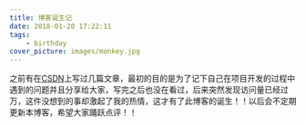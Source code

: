 ```yaml
---
title: 博客诞生记
date: 2018-01-20 17:22:11
tags:
    - birthday
cover_picture: images/monkey.jpg
---
```

之前有在[CSDN](http://blog.csdn.net/m0_37842988/article)上写过几篇文章，最初的目的是为了记下自己在项目开发的过程中遇到的问题并且分享给大家，写完之后也没在看过，后来突然发现访问量已经过万，这件没想到的事却激起了我的热情，这才有了此博客的诞生！！以后会不定期更新本博客，希望大家踊跃点评！！